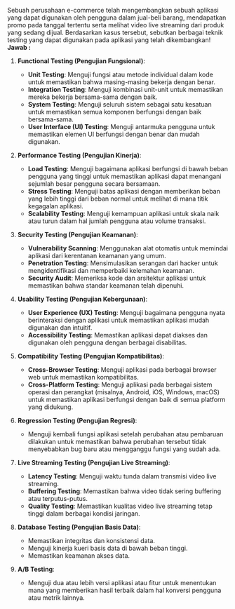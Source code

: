 Sebuah perusahaan e-commerce telah mengembangkan sebuah aplikasi yang dapat digunakan oleh pengguna dalam jual-beli barang, mendapatkan promo pada tanggal tertentu serta melihat video live streaming dari produk yang sedang dijual. Berdasarkan kasus tersebut, sebutkan berbagai teknik testing yang dapat digunakan pada aplikasi yang telah dikembangkan!
**Jawab :**
1. **Functional Testing (Pengujian Fungsional)**:
   - **Unit Testing**: Menguji fungsi atau metode individual dalam kode untuk memastikan bahwa masing-masing bekerja dengan benar.
   - **Integration Testing**: Menguji kombinasi unit-unit untuk memastikan mereka bekerja bersama-sama dengan baik.
   - **System Testing**: Menguji seluruh sistem sebagai satu kesatuan untuk memastikan semua komponen berfungsi dengan baik bersama-sama.
   - **User Interface (UI) Testing**: Menguji antarmuka pengguna untuk memastikan elemen UI berfungsi dengan benar dan mudah digunakan.

2. **Performance Testing (Pengujian Kinerja)**:
   - **Load Testing**: Menguji bagaimana aplikasi berfungsi di bawah beban pengguna yang tinggi untuk memastikan aplikasi dapat menangani sejumlah besar pengguna secara bersamaan.
   - **Stress Testing**: Menguji batas aplikasi dengan memberikan beban yang lebih tinggi dari beban normal untuk melihat di mana titik kegagalan aplikasi.
   - **Scalability Testing**: Menguji kemampuan aplikasi untuk skala naik atau turun dalam hal jumlah pengguna atau volume transaksi.

3. **Security Testing (Pengujian Keamanan)**:
   - **Vulnerability Scanning**: Menggunakan alat otomatis untuk memindai aplikasi dari kerentanan keamanan yang umum.
   - **Penetration Testing**: Mensimulasikan serangan dari hacker untuk mengidentifikasi dan memperbaiki kelemahan keamanan.
   - **Security Audit**: Memeriksa kode dan arsitektur aplikasi untuk memastikan bahwa standar keamanan telah dipenuhi.

4. **Usability Testing (Pengujian Kebergunaan)**:
   - **User Experience (UX) Testing**: Menguji bagaimana pengguna nyata berinteraksi dengan aplikasi untuk memastikan aplikasi mudah digunakan dan intuitif.
   - **Accessibility Testing**: Memastikan aplikasi dapat diakses dan digunakan oleh pengguna dengan berbagai disabilitas.

5. **Compatibility Testing (Pengujian Kompatibilitas)**:
   - **Cross-Browser Testing**: Menguji aplikasi pada berbagai browser web untuk memastikan kompatibilitas.
   - **Cross-Platform Testing**: Menguji aplikasi pada berbagai sistem operasi dan perangkat (misalnya, Android, iOS, Windows, macOS) untuk memastikan aplikasi berfungsi dengan baik di semua platform yang didukung.

6. **Regression Testing (Pengujian Regresi)**:
   - Menguji kembali fungsi aplikasi setelah perubahan atau pembaruan dilakukan untuk memastikan bahwa perubahan tersebut tidak menyebabkan bug baru atau mengganggu fungsi yang sudah ada.

7. **Live Streaming Testing (Pengujian Live Streaming)**:
   - **Latency Testing**: Menguji waktu tunda dalam transmisi video live streaming.
   - **Buffering Testing**: Memastikan bahwa video tidak sering buffering atau terputus-putus.
   - **Quality Testing**: Memastikan kualitas video live streaming tetap tinggi dalam berbagai kondisi jaringan.

8. **Database Testing (Pengujian Basis Data)**:
   - Memastikan integritas dan konsistensi data.
   - Menguji kinerja kueri basis data di bawah beban tinggi.
   - Memastikan keamanan akses data.

9. **A/B Testing**:
   - Menguji dua atau lebih versi aplikasi atau fitur untuk menentukan mana yang memberikan hasil terbaik dalam hal konversi pengguna atau metrik lainnya.